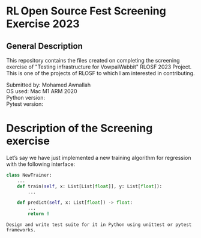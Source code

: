 # RL Open Source Fest Screening Exercise 2023

## General Description

This repository contains the files created on completing the screening exercise of "Testing infrastructure for VowpalWabbit" RLOSF 2023 Project.
This is one of the projects of RLOSF to which I am interested in contributing. 

Submitted by: Mohamed Awnallah<br>
OS used: Mac M1 ARM 2020 <br>
Python version: <br>
Pytest version: <br>

# Description of the Screening exercise
Let’s say we have just implemented a new training algorithm for regression with the following interface:

```python
class NewTrainer:
    ...
    def train(self, x: List[List[float]], y: List[float]):
        ...

    def predict(self, x: List[float]) -> float:
        ...
        return 0
```
```
Design and write test suite for it in Python using unittest or pytest frameworks.
```
